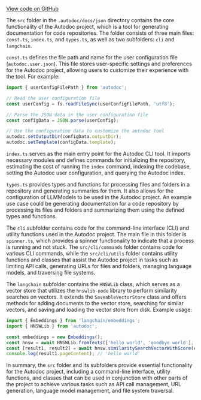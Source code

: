 [View code on GitHub](https://github.com/context-labs/autodoc/tree/master/.autodoc/docs/json/src)

The `src` folder in the `.autodoc/docs/json` directory contains the core functionality of the Autodoc project, which is a tool for generating documentation for code repositories. The folder consists of three main files: `const.ts`, `index.ts`, and `types.ts`, as well as two subfolders: `cli` and `langchain`.

`const.ts` defines the file path and name for the user configuration file (`autodoc.user.json`). This file stores user-specific settings and preferences for the Autodoc project, allowing users to customize their experience with the tool. For example:

```javascript
import { userConfigFilePath } from 'autodoc';

// Read the user configuration file
const userConfig = fs.readFileSync(userConfigFilePath, 'utf8');

// Parse the JSON data in the user configuration file
const configData = JSON.parse(userConfig);

// Use the configuration data to customize the autodoc tool
autodoc.setOutputDir(configData.outputDir);
autodoc.setTemplate(configData.template);
```

`index.ts` serves as the main entry point for the Autodoc CLI tool. It imports necessary modules and defines commands for initializing the repository, estimating the cost of running the `index` command, indexing the codebase, setting the Autodoc user configuration, and querying the Autodoc index.

`types.ts` provides types and functions for processing files and folders in a repository and generating summaries for them. It also allows for the configuration of LLMModels to be used in the Autodoc project. An example use case could be generating documentation for a code repository by processing its files and folders and summarizing them using the defined types and functions.

The `cli` subfolder contains code for the command-line interface (CLI) and utility functions used in the Autodoc project. The main file in this folder is `spinner.ts`, which provides a spinner functionality to indicate that a process is running and not stuck. The `src/cli/commands` folder contains code for various CLI commands, while the `src/cli/utils` folder contains utility functions and classes that assist the Autodoc project in tasks such as limiting API calls, generating URLs for files and folders, managing language models, and traversing file systems.

The `langchain` subfolder contains the `HNSWLib` class, which serves as a vector store that utilizes the `hnswlib-node` library to perform similarity searches on vectors. It extends the `SaveableVectorStore` class and offers methods for adding documents to the vector store, searching for similar vectors, and saving and loading the vector store from disk. Example usage:

```javascript
import { Embeddings } from 'langchain/embeddings';
import { HNSWLib } from 'autodoc';

const embeddings = new Embeddings();
const hnsw = await HNSWLib.fromTexts(['hello world', 'goodbye world'], [{}, {}], embeddings);
const [result1, result2] = await hnsw.similaritySearchVectorWithScore(embeddings.embed('hello'), 1);
console.log(result1.pageContent); // 'hello world'
```

In summary, the `src` folder and its subfolders provide essential functionality for the Autodoc project, including a command-line interface, utility functions, and classes that can be used in conjunction with other parts of the project to achieve various tasks such as API call management, URL generation, language model management, and file system traversal.
